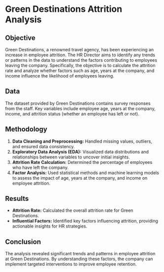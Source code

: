 # Green Destinations Attrition Analysis

## Objective
Green Destinations, a renowned travel agency, has been experiencing an increase in employee attrition. The HR Director aims to identify any trends or patterns in the data to understand the factors contributing to employees leaving the company. Specifically, the objective is to calculate the attrition rate and analyze whether factors such as age, years at the company, and income influence the likelihood of employees leaving.

## Data
The dataset provided by Green Destinations contains survey responses from the staff. Key variables include employee age, years at the company, income, and attrition status (whether an employee has left or not).

## Methodology
1. **Data Cleaning and Preprocessing:** Handled missing values, outliers, and ensured data consistency.
2. **Exploratory Data Analysis (EDA):** Visualized data distributions and relationships between variables to uncover initial insights.
3. **Attrition Rate Calculation:** Determined the percentage of employees who have left the company.
4. **Factor Analysis:** Used statistical methods and machine learning models to assess the impact of age, years at the company, and income on employee attrition.

## Results
- **Attrition Rate:** Calculated the overall attrition rate for Green Destinations.
- **Influential Factors:** Identified key factors influencing attrition, providing actionable insights for HR strategies.

## Conclusion
The analysis revealed significant trends and patterns in employee attrition at Green Destinations. By understanding these factors, the company can implement targeted interventions to improve employee retention.
